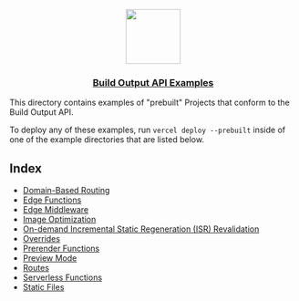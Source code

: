 <p align="center">
  <a href="https://vercel.com/docs/build-output-api/v3">
    <img src="https://assets.vercel.com/image/upload/v1588805858/repositories/vercel/logo.png" height="96">
    <h3 align="center">Build Output API Examples</h3>
  </a>
</p>

This directory contains examples of "prebuilt" Projects that conform to the Build Output API.

To deploy any of these examples, run `vercel deploy --prebuilt` inside of one of the example directories
that are listed below.

## Index

- [Domain-Based Routing](./wildcard)
- [Edge Functions](./edge-functions)
- [Edge Middleware](./edge-middleware)
- [Image Optimization](./image-optimization)
- [On-demand Incremental Static Regeneration (ISR) Revalidation](./on-demand-isr-revalidation)
- [Overrides](./overrides)
- [Prerender Functions](./prerender-functions)
- [Preview Mode](./preview-mode)
- [Routes](./routes)
- [Serverless Functions](./serverless-functions)
- [Static Files](./static-files)
